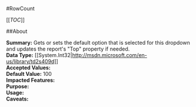 #RowCount

[[_TOC_]]

##About

**Summary:**  Gets or sets the default option that is selected for this dropdown and updates the report's "Top" property if needed.   
**Data Type:** [[System.Int32|http://msdn.microsoft.com/en-us/library/td2s409d]]  
**Accepted Values:**   
**Default Value:** 100  
**Impacted Features:**   
**Purpose:**   
**Usage:**   
**Caveats:**   

